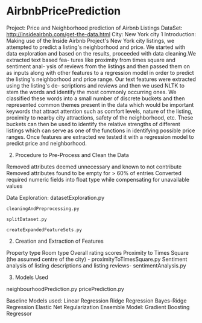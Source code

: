 # AirbnbPricePrediction
Project: Price and Neighborhood prediction of Airbnb Listings
DataSet: http://insideairbnb.com/get-the-data.html
City: New York city
1 Introduction:
  Making use of the Inside Airbnb Project's New York city listings, we attempted to predict a listing's neighborhood and price. We started with data exploration and based on the results,
proceeded with data cleaning.We extracted text based fea-
tures like proximity from times square and sentiment anal-
ysis of reviews from the listings and then passed them on
as inputs along with other features to a regression model in
order to predict the listing's neighborhood and price range.
Our text features were extracted using the listing's de-
scriptions and reviews and then we used NLTK to stem
the words and identify the most commonly occurring ones.
We classified these words into a small number of discrete
buckets and then represented common themes present in
the data which would be important keywords that attract
attention such as comfort levels, nature of the listing, proximity to nearby city attractions, safety of the neighborhood,
etc. These buckets can then be used to identify the relative
strengths of different listings which can serve as one of the
functions in identifying possible price ranges. Once features
are extracted we tested it with a regression model to predict
price and neighborhood.
  
2) Procedure to Pre-Process and Clean the Data

Removed attributes deemed unnecessary and known to not contribute
Removed attributes found to be empty for > 60% of entries
Converted required numeric fields into float type while compensating for unavailable values

  Data Exploration:
    datasetExploration.py
    
    cleaningAndPreprocessing.py
    
    splitDataset.py
    
    createExpandedFeatureSets.py
  
2) Creation and Extraction of Features
  
Property type
Room type
Overall rating scores
Proximity to Times Square (the assumed centre of the city) - proximityToTimesSquare.py
Sentiment analysis of listing descriptions and listing reviews- sentimentAnalysis.py
  
3) Models Used
   
neighbourhoodPrediction.py
pricePrediction.py
   
   Baseline Models used:
      Linear Regression
      Ridge Regression
      Bayes-Ridge Regression
      Elastic Net Regularization
    Ensemble Model:
      Gradient Boosting Regressor 
      
    
 

  
